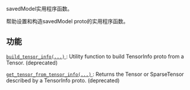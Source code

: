 savedModel实用程序函数。

帮助设置和构造savedModel proto的实用程序函数。

## 功能
[ `build_tensor_info(...)` ](https://tensorflow.google.cn/api_docs/python/tf/compat/v1/saved_model/build_tensor_info): Utility function to build TensorInfo proto from a Tensor. (deprecated)

[ `get_tensor_from_tensor_info(...)` ](https://tensorflow.google.cn/api_docs/python/tf/compat/v1/saved_model/get_tensor_from_tensor_info): Returns the Tensor or SparseTensor described by a TensorInfo proto. (deprecated)

